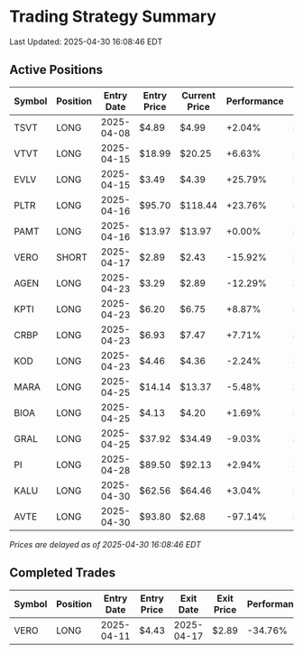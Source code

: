 # Trading Strategy Summary

Last Updated: 2025-04-30 16:08:46 EDT

## Active Positions

| Symbol | Position | Entry Date | Entry Price | Current Price | Performance | P/L per Share |
|--------|----------|------------|-------------|---------------|-------------|--------------|
| TSVT | LONG | 2025-04-08 | $4.89 | $4.99 | +2.04% | $+0.10 |
| VTVT | LONG | 2025-04-15 | $18.99 | $20.25 | +6.63% | $+1.26 |
| EVLV | LONG | 2025-04-15 | $3.49 | $4.39 | +25.79% | $+0.90 |
| PLTR | LONG | 2025-04-16 | $95.70 | $118.44 | +23.76% | $+22.74 |
| PAMT | LONG | 2025-04-16 | $13.97 | $13.97 | +0.00% | $+0.00 |
| VERO | SHORT | 2025-04-17 | $2.89 | $2.43 | -15.92% | $-0.46 |
| AGEN | LONG | 2025-04-23 | $3.29 | $2.89 | -12.29% | $-0.40 |
| KPTI | LONG | 2025-04-23 | $6.20 | $6.75 | +8.87% | $+0.55 |
| CRBP | LONG | 2025-04-23 | $6.93 | $7.47 | +7.71% | $+0.54 |
| KOD | LONG | 2025-04-23 | $4.46 | $4.36 | -2.24% | $-0.10 |
| MARA | LONG | 2025-04-25 | $14.14 | $13.37 | -5.48% | $-0.78 |
| BIOA | LONG | 2025-04-25 | $4.13 | $4.20 | +1.69% | $+0.07 |
| GRAL | LONG | 2025-04-25 | $37.92 | $34.49 | -9.03% | $-3.43 |
| PI | LONG | 2025-04-28 | $89.50 | $92.13 | +2.94% | $+2.63 |
| KALU | LONG | 2025-04-30 | $62.56 | $64.46 | +3.04% | $+1.90 |
| AVTE | LONG | 2025-04-30 | $93.80 | $2.68 | -97.14% | $-91.12 |

*Prices are delayed as of 2025-04-30 16:08:46 EDT*

## Completed Trades

| Symbol | Position | Entry Date | Entry Price | Exit Date | Exit Price | Performance |
|--------|----------|------------|-------------|-----------|------------|-------------|
| VERO | LONG | 2025-04-11 | $4.43 | 2025-04-17 | $2.89 | -34.76% |